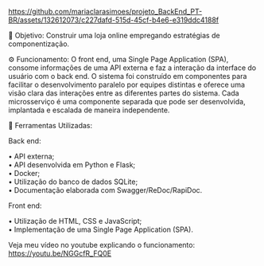 https://github.com/mariaclarasimoes/projeto_BackEnd_PT-BR/assets/132612073/c227dafd-515d-45cf-b4e6-e319ddc4188f

🎯 Objetivo: Construir uma loja online empregando estratégias de componentização. <br>

⚙ Funcionamento: O front end, uma Single Page Application (SPA), consome informações de uma API externa e faz a interação da interface do usuário com o back end. O sistema foi construído em componentes para facilitar o desenvolvimento paralelo por equipes distintas e oferece uma visão clara das interações entre as diferentes partes do sistema. Cada microsserviço é uma componente separada que pode ser desenvolvida, implantada e escalada de maneira independente. <br>

🔧 Ferramentas Utilizadas: <br>

Back end: <br>

•	API externa; <br>
•	API desenvolvida em Python e Flask; <br>
•	Docker; <br>
•	Utilização do banco de dados SQLite; <br>
•	Documentação elaborada com Swagger/ReDoc/RapiDoc. <br>

Front end: <br>

•	Utilização de HTML, CSS e JavaScript; <br>
•	Implementação de uma Single Page Application (SPA). <br>

Veja meu vídeo no youtube explicando o funcionamento: https://youtu.be/NGGcfR_FQ0E

